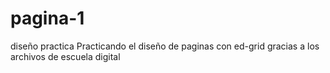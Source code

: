 # pagina-1
diseño practica
Practicando el diseño de paginas con ed-grid gracias a los archivos de escuela digital
